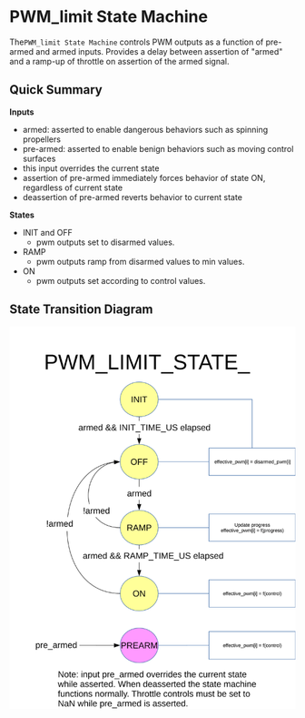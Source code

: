 # PWM_limit State Machine

The`PWM_limit State Machine` controls PWM outputs as a function of pre-armed and armed inputs. Provides a delay between assertion of "armed" and a ramp-up of throttle on assertion of the armed signal.

## Quick Summary

**Inputs**

- armed: asserted to enable dangerous behaviors such as spinning propellers
- pre-armed: asserted to enable benign behaviors such as moving control surfaces
- this input overrides the current state
- assertion of pre-armed immediately forces behavior of state ON, regardless of current state
- deassertion of pre-armed reverts behavior to current state

**States**

- INIT and OFF
  - pwm outputs set to disarmed values.
- RAMP
  - pwm outputs ramp from disarmed values to min values.
- ON
  - pwm outputs set according to control values.

## State Transition Diagram

![PWM Limit state machine diagram](../../assets/diagrams/pwm_limit_state_diagram.svg)
